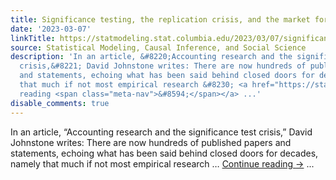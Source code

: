 ```yaml
---
title: Significance testing, the replication crisis, and the market for lemons
date: '2023-03-07'
linkTitle: https://statmodeling.stat.columbia.edu/2023/03/07/significance-testing-the-replication-crisis-and-the-market-for-lemons/
source: Statistical Modeling, Causal Inference, and Social Science
description: 'In an article, &#8220;Accounting research and the significance test
  crisis,&#8221; David Johnstone writes: There are now hundreds of published papers
  and statements, echoing what has been said behind closed doors for decades, namely
  that much if not most empirical research &#8230; <a href="https://statmodeling.stat.columbia.edu/2023/03/07/significance-testing-the-replication-crisis-and-the-market-for-lemons/">Continue
  reading <span class="meta-nav">&#8594;</span></a> ...'
disable_comments: true
---
```

In an article, &#8220;Accounting research and the significance test crisis,&#8221; David Johnstone writes: There are now hundreds of published papers and statements, echoing what has been said behind closed doors for decades, namely that much if not most empirical research &#8230; <a href="https://statmodeling.stat.columbia.edu/2023/03/07/significance-testing-the-replication-crisis-and-the-market-for-lemons/">Continue reading <span class="meta-nav">&#8594;</span></a> ...